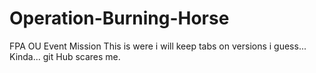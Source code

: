 # Operation-Burning-Horse
FPA OU Event Mission
This is were i will keep tabs on versions i guess... Kinda...
git Hub scares me.
